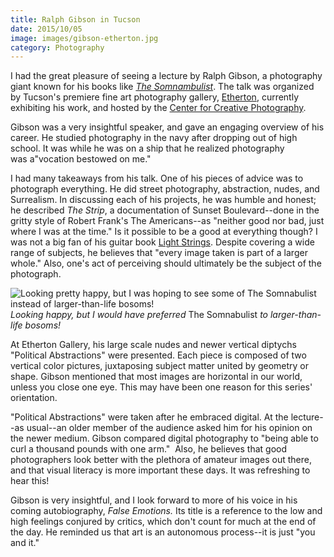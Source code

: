 ```yaml
---
title: Ralph Gibson in Tucson
date: 2015/10/05
image: images/gibson-etherton.jpg
category: Photography
---
```


I had the great pleasure of seeing a lecture by Ralph Gibson, a photography giant known for his books like *[The Somnambulist](http://www.ralphgibson.com/1970-somnambulist.html)*. The talk was organized by Tucson's premiere fine art photography gallery, [Etherton](http://www.ethertongallery.com/), currently exhibiting his work, and hosted by the [Center for Creative Photography](http://www.creativephotography.org/).

Gibson was a very insightful speaker, and gave an engaging overview of his career. He studied photography in the navy after dropping out of high school. It was while he was on a ship that he realized photography was a"vocation bestowed on me."

I had many takeaways from his talk. One of his pieces of advice was to photograph everything. He did street photography, abstraction, nudes, and Surrealism. In discussing each of his projects, he was humble and honest; he described _The Strip_, a documentation of Sunset Boulevard--done in the gritty style of Robert Frank's The Americans--as "neither good nor bad, just where I was at the time." Is it possible to be a good at everything though? I was not a big fan of his guitar book [Light Strings](http://www.ralphgibson.com/2003-light-strings.html). Despite covering a wide range of subjects, he believes that "every image taken is part of a larger whole." Also, one's act of perceiving should ultimately be the subject of the photograph.

![Looking pretty happy, but I was hoping to see some of The Somnabulist instead of larger-than-life bosoms!](images/gibson-etherton-shelly.jpg)  
_Looking happy, but I would have preferred_ The Somnabulist _to larger-than-life bosoms!_

At Etherton Gallery, his large scale nudes and newer vertical diptychs "Political Abstractions" were presented. Each piece is composed of two vertical color pictures, juxtaposing subject matter united by geometry or shape. Gibson mentioned that most images are horizontal in our world, unless you close one eye. This may have been one reason for this series' orientation.

"Political Abstractions" were taken after he embraced digital. At the lecture--as usual--an older member of the audience asked him for his opinion on the newer medium. Gibson compared digital photography to "being able to curl a thousand pounds with one arm."  Also, he believes that good photographers look better with the plethora of amateur images out there, and that visual literacy is more important these days. It was refreshing to hear this!

Gibson is very insightful, and I look forward to more of his voice in his coming autobiography, _False Emotions._ Its title is a reference to the low and high feelings conjured by critics, which don't count for much at the end of the day. He reminded us that art is an autonomous process--it is just "you and it."
